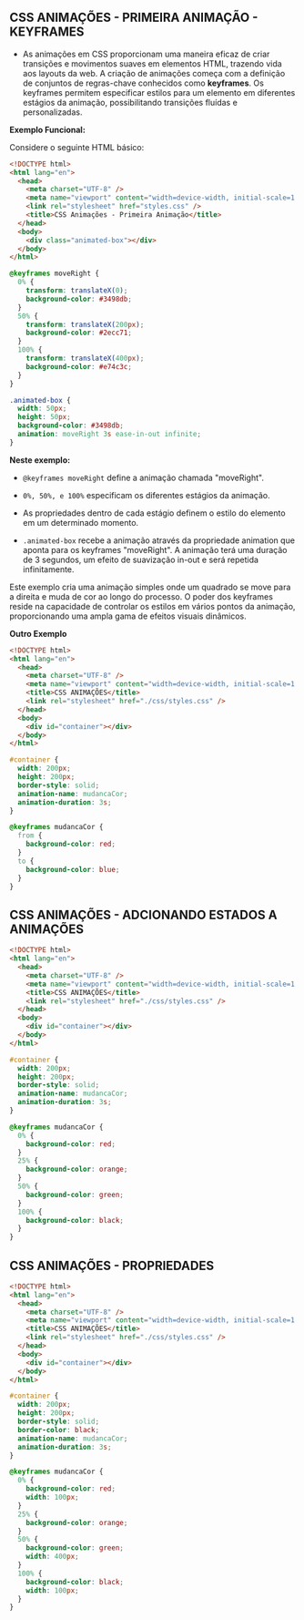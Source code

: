 ## CSS ANIMAÇÕES - PRIMEIRA ANIMAÇÃO - KEYFRAMES

- As animações em CSS proporcionam uma maneira eficaz de criar transições e movimentos suaves em elementos HTML, trazendo vida aos layouts da web. A criação de animações começa com a definição de conjuntos de regras-chave conhecidos como **keyframes**. Os keyframes permitem especificar estilos para um elemento em diferentes estágios da animação, possibilitando transições fluídas e personalizadas.

**Exemplo Funcional:**

Considere o seguinte HTML básico:

```html
<!DOCTYPE html>
<html lang="en">
  <head>
    <meta charset="UTF-8" />
    <meta name="viewport" content="width=device-width, initial-scale=1.0" />
    <link rel="stylesheet" href="styles.css" />
    <title>CSS Animações - Primeira Animação</title>
  </head>
  <body>
    <div class="animated-box"></div>
  </body>
</html>
```

```css
@keyframes moveRight {
  0% {
    transform: translateX(0);
    background-color: #3498db;
  }
  50% {
    transform: translateX(200px);
    background-color: #2ecc71;
  }
  100% {
    transform: translateX(400px);
    background-color: #e74c3c;
  }
}

.animated-box {
  width: 50px;
  height: 50px;
  background-color: #3498db;
  animation: moveRight 3s ease-in-out infinite;
}
```

**Neste exemplo:**

- `@keyframes moveRight` define a animação chamada "moveRight".

- `0%, 50%, e 100%` especificam os diferentes estágios da animação.

- As propriedades dentro de cada estágio definem o estilo do elemento em um determinado momento.

- `.animated-box` recebe a animação através da propriedade animation que aponta para os keyframes "moveRight". A animação terá uma duração de 3 segundos, um efeito de suavização in-out e será repetida infinitamente.

Este exemplo cria uma animação simples onde um quadrado se move para a direita e muda de cor ao longo do processo. O poder dos keyframes reside na capacidade de controlar os estilos em vários pontos da animação, proporcionando uma ampla gama de efeitos visuais dinâmicos.

**Outro Exemplo**

```html
<!DOCTYPE html>
<html lang="en">
  <head>
    <meta charset="UTF-8" />
    <meta name="viewport" content="width=device-width, initial-scale=1.0" />
    <title>CSS ANIMAÇÕES</title>
    <link rel="stylesheet" href="./css/styles.css" />
  </head>
  <body>
    <div id="container"></div>
  </body>
</html>
```

```css
#container {
  width: 200px;
  height: 200px;
  border-style: solid;
  animation-name: mudancaCor;
  animation-duration: 3s;
}

@keyframes mudancaCor {
  from {
    background-color: red;
  }
  to {
    background-color: blue;
  }
}
```

## CSS ANIMAÇÕES - ADCIONANDO ESTADOS A ANIMAÇÕES

```html
<!DOCTYPE html>
<html lang="en">
  <head>
    <meta charset="UTF-8" />
    <meta name="viewport" content="width=device-width, initial-scale=1.0" />
    <title>CSS ANIMAÇÕES</title>
    <link rel="stylesheet" href="./css/styles.css" />
  </head>
  <body>
    <div id="container"></div>
  </body>
</html>
```

```css
#container {
  width: 200px;
  height: 200px;
  border-style: solid;
  animation-name: mudancaCor;
  animation-duration: 3s;
}

@keyframes mudancaCor {
  0% {
    background-color: red;
  }
  25% {
    background-color: orange;
  }
  50% {
    background-color: green;
  }
  100% {
    background-color: black;
  }
}
```

## CSS ANIMAÇÕES - PROPRIEDADES

```html
<!DOCTYPE html>
<html lang="en">
  <head>
    <meta charset="UTF-8" />
    <meta name="viewport" content="width=device-width, initial-scale=1.0" />
    <title>CSS ANIMAÇÕES</title>
    <link rel="stylesheet" href="./css/styles.css" />
  </head>
  <body>
    <div id="container"></div>
  </body>
</html>
```

```css
#container {
  width: 200px;
  height: 200px;
  border-style: solid;
  border-color: black;
  animation-name: mudancaCor;
  animation-duration: 3s;
}

@keyframes mudancaCor {
  0% {
    background-color: red;
    width: 100px;
  }
  25% {
    background-color: orange;
  }
  50% {
    background-color: green;
    width: 400px;
  }
  100% {
    background-color: black;
    width: 100px;
  }
}
```
